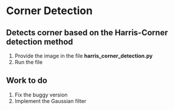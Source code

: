 # Corner Detection

## Detects corner based on the Harris-Corner detection method
1) Provide the image in the file **harris_corner_detection.py**
2) Run the file

## Work to do
1) Fix the buggy version
2) Implement the Gaussian filter